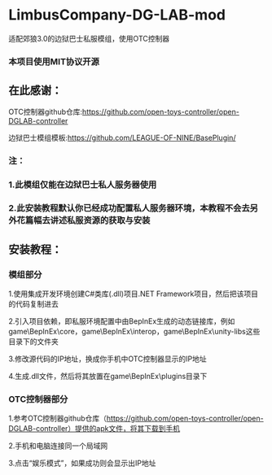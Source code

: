 # LimbusCompany-DG-LAB-mod
适配郊狼3.0的边狱巴士私服模组，使用OTC控制器

### 本项目使用MIT协议开源

## 在此感谢：
OTC控制器github仓库:https://github.com/open-toys-controller/open-DGLAB-controller   

边狱巴士模组模板:https://github.com/LEAGUE-OF-NINE/BasePlugin/   



### 注： 
### 1.此模组仅能在边狱巴士私人服务器使用 
### 2.此安装教程默认你已经成功配置私人服务器环境，本教程不会去另外花篇幅去讲述私服资源的获取与安装 

## 安装教程： 
### 模组部分   

1.使用集成开发环境创建C#类库(.dll)项目.NET Framework项目，然后把该项目的代码复制进去   

2.引入项目依赖，即私服环境配置中由BepInEx生成的动态链接库，例如game\BepInEx\core，game\BepInEx\interop，game\BepInEx\unity-libs这些目录下的文件夹   

3.修改源代码的IP地址，换成你手机中OTC控制器显示的IP地址   

4.生成.dll文件，然后将其放置在game\BepInEx\plugins目录下   


### OTC控制器部分   

1.参考OTC控制器github仓库（https://github.com/open-toys-controller/open-DGLAB-controller）提供的apk文件，将其下载到手机   

2.手机和电脑连接同一个局域网   

3.点击“娱乐模式”，如果成功则会显示出IP地址   

